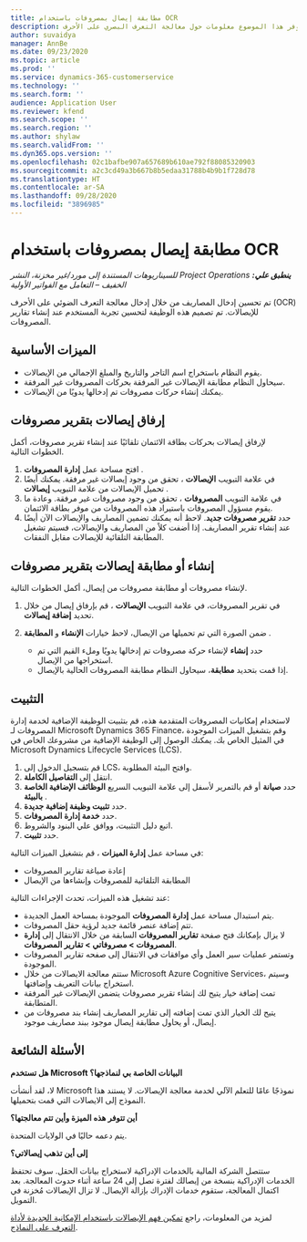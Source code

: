 ```yaml
---
title: مطابقة إيصال بمصروفات باستخدام OCR
description: يوفر هذا الموضوع معلومات حول معالجة التعرف البصري على الأحرف (OCR) للإيصالات.
author: suvaidya
manager: AnnBe
ms.date: 09/23/2020
ms.topic: article
ms.prod: ''
ms.service: dynamics-365-customerservice
ms.technology: ''
ms.search.form: ''
audience: Application User
ms.reviewer: kfend
ms.search.scope: ''
ms.search.region: ''
ms.author: shylaw
ms.search.validFrom: ''
ms.dyn365.ops.version: ''
ms.openlocfilehash: 02c1bafbe907a657689b610ae792f88085320903
ms.sourcegitcommit: a2c3cd49a3b667b8b5edaa31788b4b9b1f728d78
ms.translationtype: HT
ms.contentlocale: ar-SA
ms.lasthandoff: 09/28/2020
ms.locfileid: "3896985"
---
```

# <a name="match-a-receipt-to-an-expense-using-ocr"></a>مطابقة إيصال بمصروفات باستخدام OCR

_**ينطبق علي:** ‏‫Project Operations للسيناريوهات المستندة إلى مورد/غير مخزنة‬، ‏‫النشر الخفيف – التعامل مع الفواتير الأولية‬_

تم تحسين إدخال المصاريف من خلال إدخال معالجة التعرف الضوئي على الأحرف (OCR) للإيصالات. تم تصميم هذه الوظيفة لتحسين تجربة المستخدم عند إنشاء تقارير المصروفات.

## <a name="key-features"></a>الميزات الأساسية

- يقوم النظام باستخراج اسم التاجر والتاريخ والمبلغ الإجمالي من الإيصالات.
- سيحاول النظام مطابقة الإيصالات غير المرفقة بحركات المصروفات غير المرفقة.
- يمكنك إنشاء حركات مصروفات تم إدخالها يدويًا من الإيصالات.

## <a name="attach-receipts-to-an-expense-report"></a>إرفاق إيصالات بتقرير مصروفات

لإرفاق إيصالات بحركات بطاقة الائتمان تلقائيًا عند إنشاء تقرير مصروفات، أكمل الخطوات التالية.

  1. افتح مساحة عمل **إدارة المصروفات** .
  2. في علامة التبويب **الإيصالات** ، تحقق من وجود إيصالات غير مرفقة. يمكنك أيضًا تحميل الإيصالات من علامة التبويب **إيصالات** .
  3. في علامة التبويب **المصروفات** ، تحقق من وجود مصروفات غير مرفقة. وعادة ما يقوم مسؤول المصروفات باستيراد هذه المصروفات من موفر بطاقة الائتمان.
  4. حدد **تقرير مصروفات جديد**. لاحظ أنه يمكنك تضمين المصاريف والإيصالات الآن أيضًا عند إنشاء تقرير المصاريف. إذا أضفت كلاً من المصاريف والإيصالات، فسيتم تشغيل المطابقة التلقائية للإيصالات مقابل النفقات.

## <a name="create-or-match-receipts-to-an-expense-report"></a>إنشاء أو مطابقة إيصالات بتقرير مصروفات
لإنشاء مصروفات أو مطابقة مصروفات من إيصال، أكمل الخطوات التالية.

  1. في تقرير المصروفات، في علامة التبويب **الإيصالات** ، قم بإرفاق إيصال من خلال تحديد **إضافة إيصالات**.
  2. ضمن الصورة التي تم تحميلها من الإيصال، لاحظ خيارات **الإنشاء** و **المطابقة** .

      - حدد **إنشاء** لإنشاء حركة مصروفات تم إدخالها يدويًا وملء القيم التي تم استخراجها من الإيصال.
      - إذا قمت بتحديد **مطابقة**، سيحاول النظام مطابقة المصروفات الحالية بالإيصال.

## <a name="installation"></a>التثبيت

لاستخدام إمكانيات المصروفات المتقدمة هذه، قم بتثبيت الوظيفة الإضافية لخدمة إدارة المصروفات لـ Microsoft Dynamics 365 Finance، وقم بتشغيل الميزات الموجودة في المثيل الخاص بك. يمكنك الوصول إلى الوظيفة الإضافية من مشروعك الخاص في Microsoft Dynamics Lifecycle Services (LCS).

1. قم بتسجيل الدخول إلى LCS، وافتح البيئة المطلوبة.
2. انتقل إلى **التفاصيل الكاملة**.
3. حدد **صيانة** أو قم بالتمرير لأسفل إلى علامة التبويب السريع **الوظائف الإضافية الخاصة بالبيئة** .
4. حدد **تثبيت وظيفة إضافية جديدة**.
5. حدد **خدمة إدارة المصروفات**.
6. اتبع دليل التثبيت، ووافق علي البنود والشروط.
7. حدد **تثبيت**.

في مساحة عمل **إدارة الميزات** ، قم بتشغيل الميزات التالية:

- إعادة صياغة تقارير المصروفات
- المطابقة التلقائية للمصروفات وإنشاءها من الإيصال

عند تشغيل هذه الميزات، تحدث الإجراءات التالية:

- يتم استبدال مساحة عمل **إدارة المصروفات** الموجودة بمساحة العمل الجديدة.
- تتم إضافة عنصر قائمة جديد لرؤية حقل المصروفات.
- لا يزال بإمكانك فتح صفحة **تقارير المصروفات** السابقة من خلال الانتقال إلى **إدارة المصروفات > مصروفاتي > تقارير المصروفات**.
- وتستمر عمليات سير العمل وأي موافقات في الانتقال إلى صفحه تقارير المصروفات الموجودة.
- ستتم معالجة الايصالات من خلال Microsoft Azure Cognitive Services، وسيتم استخراج بيانات التعريف وإضافتها.
- تمت إضافة خيار يتيح لك إنشاء تقرير مصروفات يتضمن الإيصالات غير المرفقة المتطابقة.
- يتيح لك الخيار الذي تمت إضافته إلى تقارير المصاريف إنشاء بند مصروفات من إيصال، أو يحاول مطابقة إيصال موجود ببند مصاريف موجود.

## <a name="frequently-asked-questions"></a>الأسئلة الشائعة

**هل تستخدم Microsoft البيانات الخاصة بي لنماذجها؟**

لا، لقد أنشأت Microsoft نموذجًا عامًا للتعلم الآلي لخدمة معالجة الإيصالات. لا يستند هذا النموذج إلى الايصالات التي قمت بتحميلها.

**أين تتوفر هذه الميزة وأين تتم معالجتها؟**

يتم دعمه حاليًا في الولايات المتحدة.

**إلى أين تذهب إيصالاتي؟**

ستتصل الشركة المالية بالخدمات الإدراكية لاستخراج بيانات الحقل. سوف تحتفظ الخدمات الإدراكية بنسخة من إيصالك لفترة تصل إلى 24 ساعة أثناء حدوث المعالجة. بعد اكتمال المعالجة، ستقوم خدمات الإدراك بإزالة الإيصال. لا تزال الإيصالات مُخزنة في التمويل.

لمزيد من المعلومات، راجع [تمكين فهم الإيصالات باستخدام الإمكانية الجديدة لأداة التعرف على النماذج](https://azure.microsoft.com/blog/enable-receipt-understanding-with-form-recognizer-s-new-capability/).
